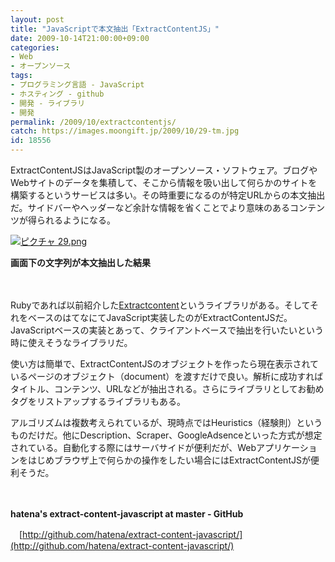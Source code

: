 ```yaml
---
layout: post
title: "JavaScriptで本文抽出「ExtractContentJS」"
date: 2009-10-14T21:00:00+09:00
categories:
- Web
- オープンソース
tags: 
- プログラミング言語 - JavaScript
- ホスティング - github
- 開発 - ライブラリ
- 開発
permalink: /2009/10/extractcontentjs/
catch: https://images.moongift.jp/2009/10/29-tm.jpg
id: 18556
---
```

ExtractContentJSはJavaScript製のオープンソース・ソフトウェア。ブログやWebサイトのデータを集積して、そこから情報を吸い出して何らかのサイトを構築するというサービスは多い。その時重要になるのが特定URLからの本文抽出だ。サイドバーやヘッダーなど余計な情報を省くことでより意味のあるコンテンツが得られるようになる。

  

[![ピクチャ 29.png](https://images.moongift.jp/2009/10/29-tm.jpg)](https://images.moongift.jp/2009/10/29.png)  
  
**画面下の文字列が本文抽出した結果**

  

　

  

Rubyであれば以前紹介した[Extractcontent](http://www.moongift.jp/2007/10/extractcontent/)というライブラリがある。そしてそれをベースのはてなにてJavaScript実装したのがExtractContentJSだ。JavaScriptベースの実装とあって、クライアントベースで抽出を行いたいという時に使えそうなライブラリだ。

  
  
<!--more-->

使い方は簡単で、ExtractContentJSのオブジェクトを作ったら現在表示されているページのオブジェクト（document）を渡すだけで良い。解析に成功すればタイトル、コンテンツ、URLなどが抽出される。さらにライブラリとしてお勧めタグをリストアップするライブラリもある。

  

アルゴリズムは複数考えられているが、現時点ではHeuristics（経験則）というものだけだ。他にDescription、Scraper、GoogleAdsenceといった方式が想定されている。自動化する際にはサーバサイドが便利だが、Webアプリケーションをはじめブラウザ上で何らかの操作をしたい場合にはExtractContentJSが便利そうだ。

  

　

  

**hatena's extract-content-javascript at master - GitHub**  
  
　[http://github.com/hatena/extract-content-javascript/](http://github.com/hatena/extract-content-javascript/)

  
